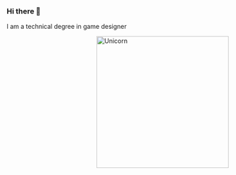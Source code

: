 ### Hi there 👋
I am a technical degree in game designer 

<img align="right" width=300px alt="Unicorn" src="https://tenor.com/es/view/game-gif-21158039" />
<!--
**MarisolGonzales/MarisolGonzales** is a ✨ _special_ ✨ repository because its `README.md` (this file) appears on your GitHub profile.

Here are some ideas to get you started:

- 🔭 I’m currently working on ...
- 🌱 I’m currently learning ...
- 👯 I’m looking to collaborate on ...
- 🤔 I’m looking for help with ...
- 💬 Ask me about ...
- 📫 How to reach me: ...
- 😄 Pronouns: ...
- ⚡ Fun fact: ...
-->
